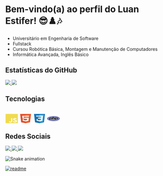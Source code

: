 # Bem-vindo(a) ao perfil do Luan Estifer! 😎♟️🎶

- Universitário em Engenharia de Software
- Fullstack
- Cursou Robótica Básica, Montagem e Manutenção de Computadores
- Informática Avançada, Inglês Básico

## Estatísticas do GitHub

<div>
  <a href="https://github.com/Zsubzeroz">
    <img height="180em" src="https://github-readme-stats.vercel.app/api?username=Zsubzeroz&show_icons=true&theme=tokyonight&include_all_commits=true&count_private=true"/>
    <img height="180em" src="https://github-readme-stats.vercel.app/api/top-langs/?username=Zsubzeroz&layout=compact&langs_count=6&theme=tokyonight&locale=pt-br"/>
  </a>
</div>

## Tecnologias

<div style="display: inline_block"><br>
  <img align="center" alt="Js" height="30" width="40" src="https://raw.githubusercontent.com/devicons/devicon/master/icons/javascript/javascript-plain.svg">
  <img align="center" alt="HTML" height="30" width="40" src="https://raw.githubusercontent.com/devicons/devicon/master/icons/html5/html5-original.svg">
  <img align="center" alt="CSS" height="30" width="40" src="https://raw.githubusercontent.com/devicons/devicon/master/icons/css3/css3-original.svg">
  <img align="center" alt="PHP" height="30" width="40" src="https://raw.githubusercontent.com/devicons/devicon/master/icons/php/php-original.svg">
</div>

## Redes Sociais

<div> 
  <a href="https://instagram.com/cavaleirodalua232" target="_blank">
    <img src="https://img.shields.io/badge/-Instagram-%23E4405F?style=for-the-badge&logo=instagram&logoColor=white" target="_blank">
  </a>
  <a href="mailto:luanestiferjob@gmail.com">
    <img src="https://img.shields.io/badge/-Gmail-%23333?style=for-the-badge&logo=gmail&logoColor=white" target="_blank">
  </a>
  <a href="https://www.linkedin.com/in/luan-estifer-rodrigues-pereira-7577a2285" target="_blank">
    <img src="https://img.shields.io/badge/-LinkedIn-%230077B5?style=for-the-badge&logo=linkedin&logoColor=white" target="_blank">
  </a>
</div>

![Snake animation](https://github.com/Zsubzeroz/Zsubzeroz/blob/output/github-contribution-grid-snake.svg)

[![readme](https://github-readme-stats.vercel.app/api/pin/Zsubzeroz=Zsubzeroz&repo=Zsubzeroz&theme=react)](https://github.com/Zsubzeroz/Zsubzeroz)
